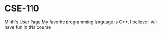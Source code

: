 # CSE-110
Minh's User Page
My favorite programming language is C++.
I believe I will have fun in this course